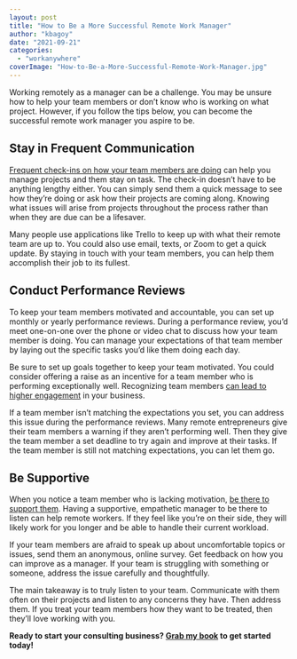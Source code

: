 ```yaml
---
layout: post
title: "How to Be a More Successful Remote Work Manager"
author: "kbagoy"
date: "2021-09-21"
categories: 
  - "workanywhere"
coverImage: "How-to-Be-a-More-Successful-Remote-Work-Manager.jpg"
---
```


Working remotely as a manager can be a challenge. You may be unsure how to help your team members or don’t know who is working on what project. However, if you follow the tips below, you can become the successful remote work manager you aspire to be.

## **Stay in Frequent Communication**

[Frequent check-ins on how your team members are doing](https://sloanreview.mit.edu/article/five-ways-leaders-can-support-remote-work/) can help you manage projects and them stay on task. The check-in doesn’t have to be anything lengthy either. You can simply send them a quick message to see how they’re doing or ask how their projects are coming along. Knowing what issues will arise from projects throughout the process rather than when they are due can be a lifesaver.

Many people use applications like Trello to keep up with what their remote team are up to. You could also use email, texts, or Zoom to get a quick update. By staying in touch with your team members, you can help them accomplish their job to its fullest. 

## **Conduct Performance Reviews**

To keep your team members motivated and accountable, you can set up monthly or yearly performance reviews. During a performance review, you’d meet one-on-one over the phone or video chat to discuss how your team member is doing. You can manage your expectations of that team member by laying out the specific tasks you’d like them doing each day. 

Be sure to set up goals together to keep your team motivated. You could consider offering a raise as an incentive for a team member who is performing exceptionally well. Recognizing team members [can lead to higher engagement](https://www.octanner.com/insights/articles/2019/4/3/your_comprehensive_g.html) in your business.

If a team member isn’t matching the expectations you set, you can address this issue during the performance reviews. Many remote entrepreneurs give their team members a warning if they aren’t performing well. Then they give the team member a set deadline to try again and improve at their tasks. If the team member is still not matching expectations, you can let them go.

## **Be Supportive**

When you notice a team member who is lacking motivation, [be there to support them](https://learn.uvm.edu/blog/blog-business/5-leadership-styles-what-styles-do-you-use). Having a supportive, empathetic manager to be there to listen can help remote workers. If they feel like you’re on their side, they will likely work for you longer and be able to handle their current workload. 

If your team members are afraid to speak up about uncomfortable topics or issues, send them an anonymous, online survey. Get feedback on how you can improve as a manager. If your team is struggling with something or someone, address the issue carefully and thoughtfully.

The main takeaway is to truly listen to your team. Communicate with them often on their projects and listen to any concerns they have. Then address them. If you treat your team members how they want to be treated, then they’ll love working with you.

**Ready to start your consulting business? [Grab my book](https://go.katebagoy.com/ebook) to get started today!**
